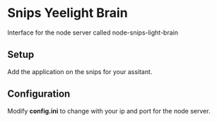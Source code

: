 # Snips Yeelight Brain

Interface for the node server called node-snips-light-brain

## Setup

Add the application on the snips for your assitant.

## Configuration
Modify <b>config.ini</b> to change with your ip and port for the node server. 
